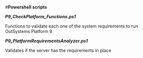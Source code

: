 #**Powershell scripts**  

**_P9_CheckPlatform_Functions.ps1_** 

Functions to validate each one of the system requirements to run OutSystems Platform 9

**_P9_PlatformRequirementsAnalyzer.ps1_**

Validates if the server has the requirements in place
